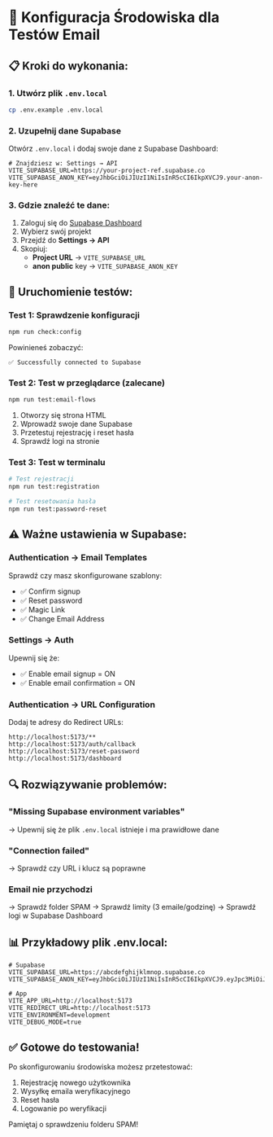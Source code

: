 # 🔧 Konfiguracja Środowiska dla Testów Email

## 📋 Kroki do wykonania:

### 1. Utwórz plik `.env.local`
```bash
cp .env.example .env.local
```

### 2. Uzupełnij dane Supabase
Otwórz `.env.local` i dodaj swoje dane z Supabase Dashboard:

```env
# Znajdziesz w: Settings → API
VITE_SUPABASE_URL=https://your-project-ref.supabase.co
VITE_SUPABASE_ANON_KEY=eyJhbGciOiJIUzI1NiIsInR5cCI6IkpXVCJ9.your-anon-key-here
```

### 3. Gdzie znaleźć te dane:
1. Zaloguj się do [Supabase Dashboard](https://app.supabase.com)
2. Wybierz swój projekt
3. Przejdź do **Settings → API**
4. Skopiuj:
   - **Project URL** → `VITE_SUPABASE_URL`
   - **anon public** key → `VITE_SUPABASE_ANON_KEY`

## 🧪 Uruchomienie testów:

### Test 1: Sprawdzenie konfiguracji
```bash
npm run check:config
```

Powinieneś zobaczyć:
```
✅ Successfully connected to Supabase
```

### Test 2: Test w przeglądarce (zalecane)
```bash
npm run test:email-flows
```

1. Otworzy się strona HTML
2. Wprowadź swoje dane Supabase
3. Przetestuj rejestrację i reset hasła
4. Sprawdź logi na stronie

### Test 3: Test w terminalu
```bash
# Test rejestracji
npm run test:registration

# Test resetowania hasła  
npm run test:password-reset
```

## ⚠️ Ważne ustawienia w Supabase:

### Authentication → Email Templates
Sprawdź czy masz skonfigurowane szablony:
- ✅ Confirm signup
- ✅ Reset password
- ✅ Magic Link
- ✅ Change Email Address

### Settings → Auth
Upewnij się że:
- ✅ Enable email signup = ON
- ✅ Enable email confirmation = ON

### Authentication → URL Configuration
Dodaj te adresy do Redirect URLs:
```
http://localhost:5173/**
http://localhost:5173/auth/callback
http://localhost:5173/reset-password
http://localhost:5173/dashboard
```

## 🔍 Rozwiązywanie problemów:

### "Missing Supabase environment variables"
→ Upewnij się że plik `.env.local` istnieje i ma prawidłowe dane

### "Connection failed"
→ Sprawdź czy URL i klucz są poprawne

### Email nie przychodzi
→ Sprawdź folder SPAM
→ Sprawdź limity (3 emaile/godzinę)
→ Sprawdź logi w Supabase Dashboard

## 📊 Przykładowy plik .env.local:

```env
# Supabase
VITE_SUPABASE_URL=https://abcdefghijklmnop.supabase.co
VITE_SUPABASE_ANON_KEY=eyJhbGciOiJIUzI1NiIsInR5cCI6IkpXVCJ9.eyJpc3MiOiJzdXBhYmFzZSIsInJlZiI6ImFiY2RlZmdoaWprbG1ub3AiLCJyb2xlIjoiYW5vbiIsImlhdCI6MTYzNDU4NDI3OSwiZXhwIjoxOTUwMTYwMjc5fQ.1234567890abcdefghijklmnopqrstuvwxyz

# App
VITE_APP_URL=http://localhost:5173
VITE_REDIRECT_URL=http://localhost:5173
VITE_ENVIRONMENT=development
VITE_DEBUG_MODE=true
```

## ✅ Gotowe do testowania!

Po skonfigurowaniu środowiska możesz przetestować:
1. Rejestrację nowego użytkownika
2. Wysyłkę emaila weryfikacyjnego
3. Reset hasła
4. Logowanie po weryfikacji

Pamiętaj o sprawdzeniu folderu SPAM!
